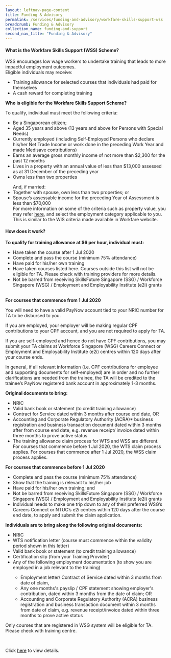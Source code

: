 ```yaml
---
layout: leftnav-page-content 
title: Funding & Advisory 
permalink: /services/funding-and-advisory/workfare-skills-support-wss
breadcrumb: Funding & Advisory 
collection_name: funding-and-support
second_nav_title: "Funding & Advisory"
---
```


<h4>What is the Workfare Skills Support (WSS) Scheme?</h4>
<p>WSS encourages low wage workers to undertake training that leads to more impactful employment outcomes.
<br>
Eligible individuals may receive:
<ul>
<li>Training allowance for selected courses that individuals had paid for themselves</li>
<li>A cash reward for completing training</li>
</ul>
</p>

<b>Who is eligible for the Workfare Skills Support Scheme?</b>
<p>To qualify, individual must meet the following criteria:
<ul>
<li>Be a Singaporean citizen;</li>
<li>Aged 35 years and above (13 years and above for Persons with Special Needs)</li>
<li>Currently employed (including Self-Employed Persons who declare his/her Net Trade Income or work done in the preceding Work Year and made Medisave contributions)</li>
<li>Earns an average gross monthly income of not more than $2,300 for the past 12 months</li>
<li>Lives in a property with an annual value of less than $13,000 assessed as at 31 December of the preceding year</li>
<li>Owns less than two properties</li>
</ul>
<ul>
And, if married:
<li>Together with spouse, own less than two properties; or</li>
<li>Spouse’s assessable income for the preceding Year of Assessment is less than $70,000</li>
For more information on some of the criteria such as property value, you may refer <a href="https://www.workfare.gov.sg/Pages/WIS.aspx">here</a>, and select the 
employment category applicable to you. This is similar to 
the WIS criteria made available in Workfare website.
</ul>

<h4>How does it work?</h4>
<b>To qualify for training allowance at $6 per hour, individual must:</b>
<ul>
<li>Have taken the course after 1 Jul 2020</li>
<li>Complete and pass the course (minimum 75% attendance)</li>
<li>Have paid for his/her own training</li>
<li>Have taken courses listed here. Courses outside this list will not be eligible for TA. Please check with training providers for more details.</li>
<li>Not be barred from receiving SkillsFuture Singapore (SSG) / Workforce Singapore (WSG) / Employment and Employability Institute (e2i) grants</li>
</ul>
<br>
<b>For courses that commence from 1 Jul 2020</b>
<p>
You will need to have a valid PayNow account tied to your NRIC number for TA to be disbursed to you.<br>

If you are employed, your employer will be making regular CPF contributions to your CPF account, and you are not required to apply for TA.<br>

If you are self-employed and hence do not have CPF contributions, you may submit your TA claims at Workforce Singapore (WSG) Careers Connect or Employment and 
Employability Institute (e2i) centres within 120 days after your course ends.<br>

In general, if all relevant information (i.e. CPF contributions for employee and supporting documents for self-employed) are in order and no further clarifications 
are needed from the trainee, the TA will be credited to the trainee’s PayNow registered bank account in approximately 1-3 months.<br>
</p>

<b>Original documents to bring:</b>
<p>
<ul>
<li>NRIC</li>
<li>Valid bank book or statement (to credit training allowance)</li>
<li>Contract for Service dated within 3 months after course end date, OR</li>
<li>Accounting and Corporate Regulatory Authority (ACRA)* business registration and business transaction document dated within 3 months after from course end date, 
e.g. revenue receipt/ invoice dated within three months to prove active status</li>
<li>The training allowance claim process for WTS and WSS are different. For courses that commence before 1 Jul 2020, the WTS claim process applies. For courses that 
commence after 1 Jul 2020, the WSS claim process applies.</li>
</ul>
</p>

<b>For courses that commence before 1 Jul 2020</b>
<p>
<ul>
<li>Complete and pass the course (minimum 75% attendance)</li>
<li>Show that the training is relevant to his/her job</li>
<li>Have paid for his/her own training; and</li>
<li>Not be barred from receiving SkillsFuture Singapore (SSG) / Workforce Singapore (WSG) / Employment and Employability Institute (e2i) grants</li>
<li>Individual needs to make one trip down to any of their preferred WSG’s Careers Connect or NTUC’s e2i centres within 120 days after the course end date, to apply and 
submit the claim application.</li>
</ul>
</p>

<b>Individuals are to bring along the following original documents:</b>
<p>
<ul>
<li>NRIC</li>
<li>WTS notification letter (course must commence within the validity period shown in this letter)</li>
<li>Valid bank book or statement (to credit training allowance)</li>
<li>Certification slip (from your Training Provider)</li>
<li>Any of the following employment documentation (to show you are employed in a job relevant to the training)</li>
  <ul>
<li>Employment letter/ Contract of Service dated within 3 months from date of claim,</li>
<li>Any one months's payslip / CPF statement showing employer's contribution, dated within 3 months from the date of claim; OR</li>
<li>Accounting and Corporate Regulatory Authority (ACRA) business registration and business transaction document within 3 months from date of claim, e.g. revenue 
receipt/invoice dated within three months to prove active status</li>
  </ul>
</ul>
Only courses that are registered in WSG system will be eligible for TA. Please check with training centre.
</p>
<br>
<p>Click <a href="https://www.wsg.gov.sg/programmes-and-initiatives/workfare-skills-support-scheme-individuals.html">here</a> to view details.</p>
